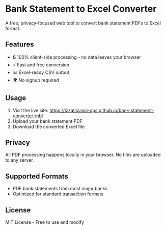 # Bank Statement to Excel Converter

A free, privacy-focused web tool to convert bank statement PDFs to Excel format.

## Features
- 🔒 100% client-side processing - no data leaves your browser
- ⚡ Fast and free conversion
- 📊 Excel-ready CSV output
- 🌍 No signup required

## Usage
1. Visit the live site: https://izzatiizainii-ops.github.io/bank-statement-converter-mb/
2. Upload your bank statement PDF
3. Download the converted Excel file

## Privacy
All PDF processing happens locally in your browser. No files are uploaded to any server.

## Supported Formats
- PDF bank statements from most major banks
- Optimized for standard transaction formats

## License
MIT License - Free to use and modify
